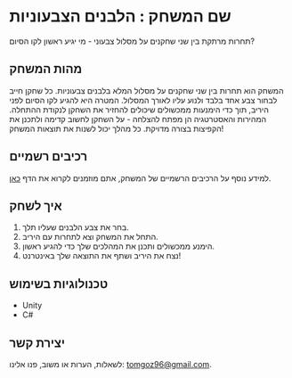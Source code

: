 # שם המשחק : הלבנים הצבעוניות

תחרות מרתקת בין שני שחקנים על מסלול צבעוני - מי יגיע ראשון לקו הסיום?

## מהות המשחק
המשחק הוא תחרות בין שני שחקנים על מסלול המלא בלבנים צבעוניות. כל שחקן חייב לבחור צבע אחד בלבד ולנוע עליו לאורך המסלול. המטרה היא להגיע לקו הסיום לפני היריב, תוך כדי הימנעות ממכשולים שיכולים להחזיר את השחקן לנקודת ההתחלה. המהירות והאסטרטגיה הן מפתח להצלחה - על השחקן לחשוב קדימה ולתכנן את הקפיצות בצורה מדויקת. כל מהלך יכול לשנות את תוצאות המשחק!

## רכיבים רשמיים
למידע נוסף על הרכיבים הרשמיים של המשחק, אתם מוזמנים לקרוא את הדף [כאן](https://github.com/ComputerGameDev/ColoredBricks/blob/main/formal-elements.md).

## איך לשחק
1. בחר את צבע הלבנים שעליו תלך.
2. התחל את המשחק וצא לתחרות עם היריב.
3. הימנע ממכשולים ותכנן את המהלכים שלך כדי להגיע ראשון.
4. נצח את היריב ושתף את התוצאה שלך באינטרנט!

## טכנולוגיות בשימוש
- Unity
- C#

## יצירת קשר
לשאלות, הערות או משוב, פנו אלינו: [tomgoz96@gmail.com](mailto:tomgoz96@gmail.com).
